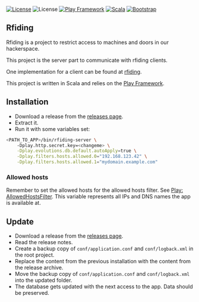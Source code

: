 [![License](https://img.shields.io/badge/license-MIT-blue.svg)](https://opensource.org/license/mit/)
![License](https://img.shields.io/badge/release-0.5.0-blue.svg)
[![Play Framework](https://img.shields.io/badge/play%20framework-2.8.19-green.svg)](https://www.playframework.com/)
[![Scala](https://img.shields.io/badge/scala-2.13-green.svg)](https://www.scala-lang.org/)
[![Bootstrap](https://img.shields.io/badge/bootstrap-5.3.2-green.svg)](https://getbootstrap.com/)

## Rfiding
Rfiding is a project to restrict access to machines and doors in our hackerspace.

This project is the server part to communicate with rfiding clients.

One implementation for a client can be found at [rfiding](https://github.com/DingFabrik/rfiding).

This project is written in Scala and relies on the [Play Framework](https://www.playframework.com/). 

## Installation
 * Download a release from the [releases page](https://github.com/DingFabrik/rfiding-server/releases/).
 * Extract it.
 * Run it with some variables set:
```bash
<PATH_TO_APP>/bin/rfiding-server \
	-Dplay.http.secret.key=<changeme> \
	-Dplay.evolutions.db.default.autoApply=true \
	-Dplay.filters.hosts.allowed.0="192.168.123.42" \
	-Dplay.filters.hosts.allowed.1="mydomain.example.com"
```

### Allowed hosts

Remember to set the allowed hosts for the allowed hosts filter.
See [Play: AllowedHostsFilter](https://www.playframework.com/documentation/2.6.x/AllowedHostsFilter).
This variable represents all IPs and DNS names the app is available at.

## Update
 * Download a release from the [releases page](https://github.com/DingFabrik/rfiding-server/releases/).
 * Read the release notes.
 * Create a backup copy of `conf/application.conf` and `conf/logback.xml` in the root project.
 * Replace the content from the previous installation with the content from the release archive.
 * Move the backup copy of `conf/application.conf` and `conf/logback.xml` into the updated folder.
 * The database gets updated with the next access to the app. Data should be preserved.
